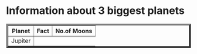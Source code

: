 <html>
<body>

<h1> Information about 3 biggest planets </h1>

<table border="5" width=100%>

<tr>
   <th>Planet</th>
   <th>Fact</th>
   <th>No.of Moons</th>
  </tr>
  
  <tr> 
    <td>Jupiter</td>